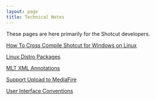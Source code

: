 ```yaml
---
layout: page
title: Technical Notes
---
```

<!-- Shotcut Responsive -->
<ins class="adsbygoogle"
    style="display:block"
    data-ad-client="ca-pub-1305424236533187"
    data-ad-slot="3403753557"
    data-ad-format="auto"></ins>
<script>
(adsbygoogle = window.adsbygoogle || []).push({});
</script>

These pages are here primarily for the Shotcut developers.

[How To Cross Compile Shotcut for Windows on Linux](cross-compile/)

[Linux Distro Packages](linux-dependencies/)

[MLT XML Annotations](mltxml-annotations/)

[Support Upload to MediaFire](support-upload/)

[User Interface Conventions](ui-conventions/)
